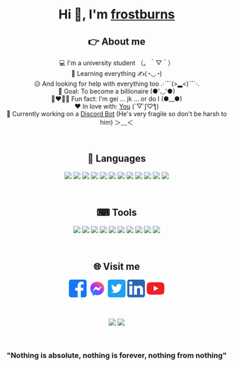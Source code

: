 <div align="center">
<h1>Hi 👋, I'm <a href="https://frostburns.github.io/frostburns/">frostburns</a></h1>

## 👉 About me
💻 I'm a university student （。＾▽＾）\
🤔 Learning everything ✍(◔◡◔)\
😥 And looking for help with everything too .·´¯\`(>▂<)´¯\`·.\
🥅 Goal: To become a billionaire (●'◡'●)\
👨‍❤️‍💋‍👨 Fun fact: I'm gei ... jk ... or do I (●__●)\
❤ In love with: [You](https://www.facebook.com/profile) (´▽`ʃ♡ƪ)\
🤖 Currently working on a [Discord Bot](https://discord.com/api/oauth2/authorize?client_id=917296694247436298&permissions=1644972474359&scope=bot) (He's very fragile so don't be harsh to him) ＞﹏＜

<br/>

## 🤡 Languages
<p>
    <img src="https://cdn.jsdelivr.net/gh/devicons/devicon/icons/python/python-original.svg" height=40/>
    <!-- <img src="https://cdn.jsdelivr.net/gh/devicons/devicon/icons/flask/flask-original.svg" height=40/>
    <img src="https://cdn.jsdelivr.net/gh/devicons/devicon/icons/django/django-original.svg" height=40/>
    <img src="https://cdn.jsdelivr.net/gh/devicons/devicon/icons/sqlalchemy/sqlalchemy-original.svg" height=40/> -->
    <img src="https://cdn.jsdelivr.net/gh/devicons/devicon/icons/c/c-original.svg" height=40/>
    <img src="https://cdn.jsdelivr.net/gh/devicons/devicon/icons/cplusplus/cplusplus-original.svg" height=40/>
    <img src="https://cdn.jsdelivr.net/gh/devicons/devicon/icons/csharp/csharp-original.svg" height=40/>
    <img src="https://cdn.jsdelivr.net/gh/devicons/devicon/icons/java/java-original.svg" height=40/>
    <img src="https://cdn.jsdelivr.net/gh/devicons/devicon/icons/php/php-original.svg" height=40/>
    <img src="https://cdn.jsdelivr.net/gh/devicons/devicon/icons/mysql/mysql-original.svg" height=40/>
    <img src="https://cdn.jsdelivr.net/gh/devicons/devicon/icons/html5/html5-original.svg" height=40/>
    <img src="https://cdn.jsdelivr.net/gh/devicons/devicon/icons/css3/css3-original.svg" height=40/>
    <img src="https://cdn.jsdelivr.net/gh/devicons/devicon/icons/javascript/javascript-original.svg" height=40/>
    <!-- <img src="https://cdn.jsdelivr.net/gh/devicons/devicon/icons/bootstrap/bootstrap-original.svg" height=40/> -->
    <img src="https://cdn.jsdelivr.net/gh/devicons/devicon/icons/markdown/markdown-original.svg" height=40/>
    <img src="https://cdn.jsdelivr.net/gh/devicons/devicon/icons/bash/bash-original.svg" height=40/>
</p>
<br/>

## ⌨ Tools
<p>
    <img src="https://cdn.jsdelivr.net/gh/devicons/devicon/icons/vscode/vscode-original.svg" height=40/>
    <img src="https://cdn.jsdelivr.net/gh/devicons/devicon/icons/visualstudio/visualstudio-plain.svg" height=40/>
    <img src="https://cdn.jsdelivr.net/gh/devicons/devicon/icons/vim/vim-original.svg" height=40/>
    <img src="https://cdn.jsdelivr.net/gh/devicons/devicon/icons/linux/linux-original.svg" height=40/>
    <img src="https://cdn.jsdelivr.net/gh/devicons/devicon/icons/git/git-original.svg" height=40/>
    <img src="https://cdn.jsdelivr.net/gh/devicons/devicon/icons/github/github-original.svg" height=40/>
    <img src="https://cdn.jsdelivr.net/gh/devicons/devicon/icons/heroku/heroku-original.svg" height=40/>
    <img src="https://cdn.jsdelivr.net/gh/devicons/devicon/icons/codepen/codepen-plain.svg" height=40/>
    <img src="https://cdn.jsdelivr.net/gh/devicons/devicon/icons/photoshop/photoshop-line.svg" height=40/>
    <img src="https://cdn.jsdelivr.net/gh/devicons/devicon/icons/gimp/gimp-original.svg" height=40/>
</p>
<br/>

## 🌐 Visit me
<p>
    <a href="https://www.facebook.com/manhnb152/"><img src="icons/facebook.svg" height=40/></a>
    <a href="https://m.me/manhnb152/"><img src="icons/messenger.svg" height=40/></a>
    <a href="https://twitter.com/manhnb152"><img src="icons/twitter.svg" height=40/></a>
    <a href="https://www.linkedin.com/in/manh-nguyen-696032229/"><img src="icons/linkedin.svg" height=40/></a>
    <a href="https://www.youtube.com/watch?v=dQw4w9WgXcQ"><img src="icons/youtube.svg" height=40/></a>
    <!-- <a href="instagram"><img src="icons/instagram.svg" height=40/></a> -->
    <!-- <a href="reddit"><img src="icons/reddit.svg" height=40/></a> -->
</p>
<br/>

<p>
    <img src="https://github-readme-stats.vercel.app/api?username=frostburns&count_private=true&show_icons=true&theme=tokyonight"/>
    <img src="https://github-readme-stats.vercel.app/api/top-langs/?username=frostburns&layout=compact&theme=tokyonight"/>
</p>
<br/>

<h3>"Nothing is absolute, nothing is forever, nothing from nothing"</h3>
</div>
